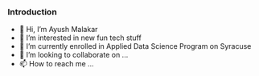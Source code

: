 ### Introduction
- 👋 Hi, I’m Ayush Malakar
- 👀 I’m interested in new fun tech stuff
- 🌱 I’m currently enrolled in Applied Data Science Program on Syracuse 
- 💞️ I’m looking to collaborate on ...
- 📫 How to reach me ...
